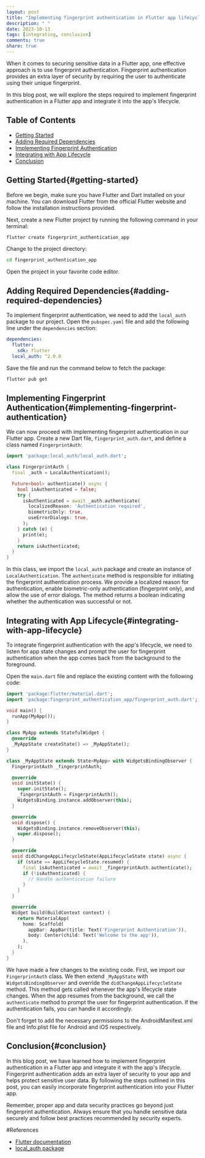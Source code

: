 ```yaml
---
layout: post
title: "Implementing fingerprint authentication in Flutter app lifecycle"
description: " "
date: 2023-10-13
tags: [integrating, conclusion]
comments: true
share: true
---
```


When it comes to securing sensitive data in a Flutter app, one effective approach is to use fingerprint authentication. Fingerprint authentication provides an extra layer of security by requiring the user to authenticate using their unique fingerprint.

In this blog post, we will explore the steps required to implement fingerprint authentication in a Flutter app and integrate it into the app's lifecycle.

## **Table of Contents**
- [Getting Started](#getting-started)
- [Adding Required Dependencies](#adding-required-dependencies)
- [Implementing Fingerprint Authentication](#implementing-fingerprint-authentication)
- [Integrating with App Lifecycle](#integrating-with-app-lifecycle)
- [Conclusion](#conclusion)

## **Getting Started**{#getting-started}

Before we begin, make sure you have Flutter and Dart installed on your machine. You can download Flutter from the official Flutter website and follow the installation instructions provided.

Next, create a new Flutter project by running the following command in your terminal:

```bash
flutter create fingerprint_authentication_app
```

Change to the project directory:

```bash
cd fingerprint_authentication_app
```

Open the project in your favorite code editor.

## **Adding Required Dependencies**{#adding-required-dependencies}

To implement fingerprint authentication, we need to add the `local_auth` package to our project. Open the `pubspec.yaml` file and add the following line under the `dependencies` section:

```yaml
dependencies:
  flutter:
    sdk: flutter
  local_auth: ^2.0.0
```

Save the file and run the command below to fetch the package:

```bash
flutter pub get
```

## **Implementing Fingerprint Authentication**{#implementing-fingerprint-authentication}

We can now proceed with implementing fingerprint authentication in our Flutter app. Create a new Dart file, `fingerprint_auth.dart`, and define a class named `FingerprintAuth`:

```dart
import 'package:local_auth/local_auth.dart';

class FingerprintAuth {
  final _auth = LocalAuthentication();

  Future<bool> authenticate() async {
    bool isAuthenticated = false;
    try {
      isAuthenticated = await _auth.authenticate(
        localizedReason: 'Authentication required',
        biometricOnly: true,
        useErrorDialogs: true,
      );
    } catch (e) {
      print(e);
    }
    return isAuthenticated;
  }
}
```

In this class, we import the `local_auth` package and create an instance of `LocalAuthentication`. The `authenticate` method is responsible for initiating the fingerprint authentication process. We provide a localized reason for authentication, enable biometric-only authentication (fingerprint only), and allow the use of error dialogs. The method returns a boolean indicating whether the authentication was successful or not.

## **Integrating with App Lifecycle**{#integrating-with-app-lifecycle}

To integrate fingerprint authentication with the app's lifecycle, we need to listen for app state changes and prompt the user for fingerprint authentication when the app comes back from the background to the foreground.

Open the `main.dart` file and replace the existing content with the following code:

```dart
import 'package:flutter/material.dart';
import 'package:fingerprint_authentication_app/fingerprint_auth.dart';

void main() {
  runApp(MyApp());
}

class MyApp extends StatefulWidget {
  @override
  _MyAppState createState() => _MyAppState();
}

class _MyAppState extends State<MyApp> with WidgetsBindingObserver {
  FingerprintAuth _fingerprintAuth;

  @override
  void initState() {
    super.initState();
    _fingerprintAuth = FingerprintAuth();
    WidgetsBinding.instance.addObserver(this);
  }

  @override
  void dispose() {
    WidgetsBinding.instance.removeObserver(this);
    super.dispose();
  }

  @override
  void didChangeAppLifecycleState(AppLifecycleState state) async {
    if (state == AppLifecycleState.resumed) {
      final isAuthenticated = await _fingerprintAuth.authenticate();
      if (!isAuthenticated) {
        // Handle authentication failure
      }
    }
  }

  @override
  Widget build(BuildContext context) {
    return MaterialApp(
      home: Scaffold(
        appBar: AppBar(title: Text('Fingerprint Authentication')),
        body: Center(child: Text('Welcome to the app')),
      ),
    );
  }
}
```

We have made a few changes to the existing code. First, we import our `FingerprintAuth` class. We then extend `_MyAppState` with `WidgetsBindingObserver` and override the `didChangeAppLifecycleState` method. This method gets called whenever the app's lifecycle state changes. When the app resumes from the background, we call the `authenticate` method to prompt the user for fingerprint authentication. If the authentication fails, you can handle it accordingly.

Don't forget to add the necessary permissions to the AndroidManifest.xml file and Info.plist file for Android and iOS respectively.

## **Conclusion**{#conclusion}

In this blog post, we have learned how to implement fingerprint authentication in a Flutter app and integrate it with the app's lifecycle. Fingerprint authentication adds an extra layer of security to your app and helps protect sensitive user data. By following the steps outlined in this post, you can easily incorporate fingerprint authentication into your Flutter app.

Remember, proper app and data security practices go beyond just fingerprint authentication. Always ensure that you handle sensitive data securely and follow best practices recommended by security experts.

#References
- [Flutter documentation](https://flutter.dev/docs)
- [local_auth package](https://pub.dev/packages/local_auth)